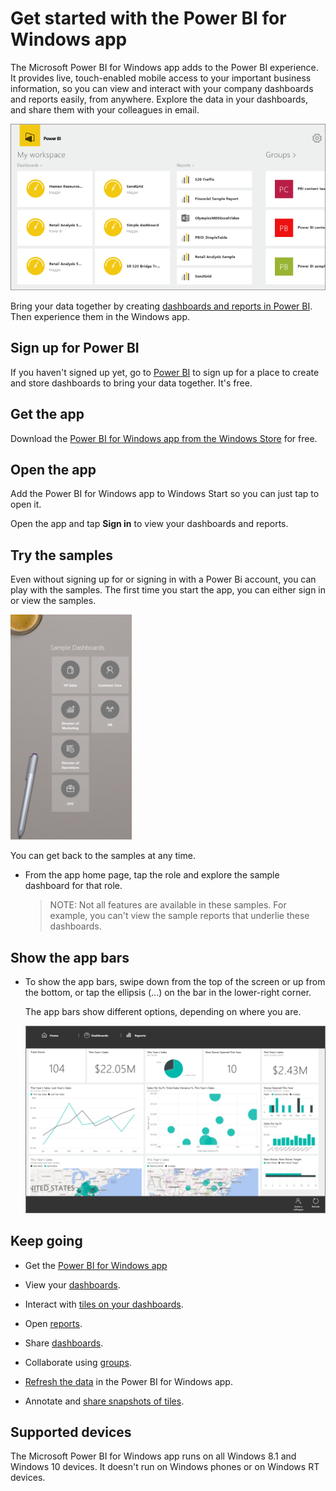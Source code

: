 <properties 
   pageTitle="Get started with the Power BI for Windows app"
   description="Get started with the Power BI for Windows app"
   services="powerbi" 
   documentationCenter="" 
   authors="maggiesMSFT" 
   manager="mblythe" 
   editor=""
   tags=""/>
 
<tags
   ms.service="powerbi"
   ms.devlang="NA"
   ms.topic="article"
   ms.tgt_pltfrm="NA"
   ms.workload="powerbi"
   ms.date="02/18/2016"
   ms.author="maggies"/>
# Get started with the Power BI for Windows app

The Microsoft Power BI for Windows app adds to the Power BI experience. It provides live, touch-enabled mobile access to your important business information, so you can view and interact with your company dashboards and reports easily, from anywhere. Explore the data in your dashboards, and share them with your colleagues in email.

![](media/powerbi-service-windows-app-get-started/PBI_WinAppHome0915.png)

Bring your data together by creating [dashboards and reports in Power BI](powerbi-service-get-started.md). Then experience them in the Windows app.

## Sign up for Power BI 
If you haven't signed up yet, go to [Power BI](http://powerbi.com) to sign up for a place to create and store dashboards to bring your data together. It's free. 

## Get the app

Download the [Power BI for Windows app from the Windows Store](powerbi-mobile-get-the-windows-app.md) for free.

## Open the app

Add the Power BI for Windows app to Windows Start so you can just tap to open it.

Open the app and tap **Sign in** to view your dashboards and reports.  


## Try the samples

Even without signing up for or signing in with a Power Bi account, you can play with the samples. The first time you start the app, you can either sign in or view the samples. 

![](media/powerbi-service-windows-app-get-started/PBI_WinAppSamples.png)

You can get back to the samples at any time.

-   From the app home page, tap the role and explore the sample dashboard for that role.

    >NOTE: Not all features are available in these samples. For example, you can't view the sample reports that underlie these dashboards.

## Show the app bars


-   To show the app bars, swipe down from the top of the screen or up from the bottom, or tap the ellipsis (...) on the bar in the lower-right corner.

    The app bars show different options, depending on where you are.

    ![](media/powerbi-service-windows-app-get-started/PBI_WinAppAppBars.png)


## Keep going

-   Get the [Power BI for Windows app](powerbi-mobile-get-the-windows-app.md)

-   View your [dashboards](powerbi-mobile-dashboards-in-the-windows-app.md).

-   Interact with [tiles on your dashboards](powerbi-mobile-tiles-in-the-windows-app.md). 

-   Open [reports](powerbi-mobile-reports-in-the-windows-app.md). 

-   Share [dashboards](powerbi-mobile-share-dashboards-from-the-windows-app.md).

-   Collaborate using [groups](powerbi-mobile-groups-in-the-windows-app.md).

-   [Refresh the data](powerbi-mobile-refresh-the-windows-app.md) in the Power BI for Windows app.

-   Annotate and [share snapshots of tiles](powerbi-mobile-annotate-and-share-a-snapshot-from-the-windows-app.md).

## Supported devices

The Microsoft Power BI for Windows app runs on all Windows 8.1 and Windows 10 devices. It doesn't run on Windows phones or on Windows RT devices. 

